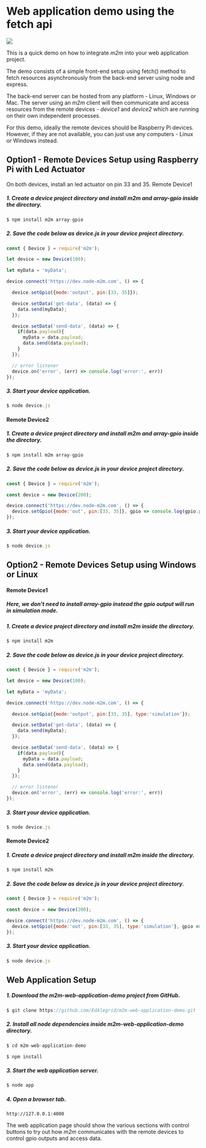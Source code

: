 # Web application demo using the fetch api

![](https://raw.githubusercontent.com/EdoLabs/src2/master/quicktour4.svg?sanitize=true)
[](quicktour.svg)

This is a quick demo on how to integrate *m2m* into your web application project.

The demo consists of a simple front-end setup using fetch() method to fetch resources asynchronously from the back-end server using node and express.

The back-end server can be hosted from any platform - Linux, Windows or Mac. The server using an *m2m* client will then communicate and access resources from the remote devices - *device1* and *device2* which are running on their own independent processes.

For this demo, ideally the remote devices should be Raspberry Pi devices. However, if they are not available, you can just use any computers - Linux or Windows instead.

## Option1 - Remote Devices Setup using Raspberry Pi with Led Actuator
On both devices, install an led actuator on pin 33 and 35.
Remote Device1

##### 1. Create a device project directory and install m2m and array-gpio inside the directory.
```js
$ npm install m2m array-gpio
```
##### 2. Save the code below as device.js in your device project directory.

```js
const { Device } = require('m2m');

let device = new Device(100);

let myData = 'myData';

device.connect('https://dev.node-m2m.com', () => {

  device.setGpio({mode:'output', pin:[33, 35]});

  device.setData('get-data', (data) => {
    data.send(myData);
  });

  device.setData('send-data', (data) => {
    if(data.payload){
      myData = data.payload;
      data.send(data.payload);
    }
  });

  // error listener
  device.on('error', (err) => console.log('error:', err))
});
```
##### 3. Start your device application.
```js
$ node device.js
```
#### Remote Device2

##### 1. Create a device project directory and install m2m and array-gpio inside the directory.
```js
$ npm install m2m array-gpio
```
##### 2. Save the code below as device.js in your device project directory.

```js
const { Device } = require('m2m');

const device = new Device(200);

device.connect('https://dev.node-m2m.com', () => {
  device.setGpio({mode:'out', pin:[33, 35]}, gpio => console.log(gpio.pin, gpio.state));
});
```
##### 3. Start your device application.
```js
$ node device.js
```
## Option2 - Remote Devices Setup using Windows or Linux
#### Remote Device1
##### Here, we don't need to install array-gpio instead the gpio output will run in simulation mode.
##### 1. Create a device project directory and install m2m inside the directory.
```js
$ npm install m2m
```
##### 2. Save the code below as device.js in your device project directory.

```js
const { Device } = require('m2m');

let device = new Device(100);

let myData = 'myData';

device.connect('https://dev.node-m2m.com', () => {

  device.setGpio({mode:'output', pin:[33, 35], type:'simulation'});

  device.setData('get-data', (data) => {
    data.send(myData);
  });

  device.setData('send-data', (data) => {
    if(data.payload){
      myData = data.payload;
      data.send(data.payload);
    }
  });

  // error listener
  device.on('error', (err) => console.log('error:', err))
});
```
##### 3. Start your device application.
```js
$ node device.js
```
#### Remote Device2

##### 1. Create a device project directory and install m2m inside the directory.
```js
$ npm install m2m
```
##### 2. Save the code below as device.js in your device project directory.

```js
const { Device } = require('m2m');

const device = new Device(200);

device.connect('https://dev.node-m2m.com', () => {
  device.setGpio({mode:'out', pin:[33, 35], type:'simulation'}, gpio => console.log(gpio.pin, gpio.state));
});
```
##### 3. Start your device application.
```js
$ node device.js
```

## Web Application Setup

##### 1. Download the *m2m-web-application-demo* project from *GitHub*.
```js
$ git clone https://github.com/EdAlegrid/m2m-web-application-demo.git
```
##### 2. Install all node dependencies inside *m2m-web-application-demo* directory.
```js
$ cd m2m-web-application-demo
```
```js
$ npm install
```
##### 3. Start the web application server.
```js
$ node app
```
##### 4. Open a browser tab.
`http://127.0.0.1:4000`

The web application page should show the various sections with control buttons to try out how *m2m* communicates with the remote devices to control gpio outputs and access data.
